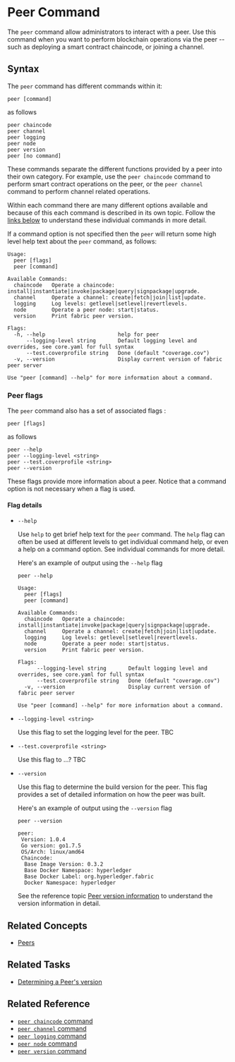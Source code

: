 # <a name="PeerCommand"></a> Peer Command

The `peer` command allow administrators to interact with a peer. Use this command when you want to perform blockchain operations via the peer -- such as deploying a smart contract chaincode, or joining a channel.

## Syntax

The `peer` command has different commands within it:

```
peer [command]
```
as follows
```
peer chaincode
peer channel     
peer logging     
peer node        
peer version     
peer [no command]
```

These commands separate the different functions provided by a peer into their own category. For example, use the `peer chaincode` command to perform smart contract operations on the peer, or the `peer channel` command to perform channel related operations.

Within each command there are many different options available and because of this each command is described in its own topic. Follow the [links below](#reference) to understand these individual commands in more detail.

If a command option is not specified then the `peer` will return some high level help text about the `peer` command, as follows:

```
Usage:
  peer [flags]
  peer [command]

Available Commands:
  chaincode   Operate a chaincode: install|instantiate|invoke|package|query|signpackage|upgrade.
  channel     Operate a channel: create|fetch|join|list|update.
  logging     Log levels: getlevel|setlevel|revertlevels.
  node        Operate a peer node: start|status.
  version     Print fabric peer version.

Flags:
  -h, --help                       help for peer
      --logging-level string       Default logging level and overrides, see core.yaml for full syntax
      --test.coverprofile string   Done (default "coverage.cov")
  -v, --version                    Display current version of fabric peer server

Use "peer [command] --help" for more information about a command.
```

### Peer flags

The `peer` command also has a set of associated flags :

```
peer [flags]
```
as follows
```
peer --help
peer --logging-level <string>     
peer --test.coverprofile <string>     
peer --version   
```

These flags provide more information about a peer. Notice that a command option is not necessary when a flag is used.

#### Flag details

* `--help`

  Use `help` to get brief help text for the `peer` command. The `help` flag can often be used at different levels to get individual command help, or even a help on a command option. See individual commands for more detail.

  Here's an example of output using the `--help` flag

  ```
  peer --help

  Usage:
    peer [flags]
    peer [command]

  Available Commands:
    chaincode   Operate a chaincode: install|instantiate|invoke|package|query|signpackage|upgrade.
    channel     Operate a channel: create|fetch|join|list|update.
    logging     Log levels: getlevel|setlevel|revertlevels.
    node        Operate a peer node: start|status.
    version     Print fabric peer version.

  Flags:
        --logging-level string       Default logging level and overrides, see core.yaml for full syntax
        --test.coverprofile string   Done (default "coverage.cov")
    -v, --version                    Display current version of fabric peer server

  Use "peer [command] --help" for more information about a command.
  ```  

* `--logging-level <string>`

  Use this flag to set the logging level for the peer. TBC

* `--test.coverprofile <string>`

  Use this flag to ...? TBC

* `--version`

  Use this flag to determine the build version for the peer.  This flag provides a set of detailed information on how the peer was built.

  Here's an example of output using the `--version` flag

  ```
  peer --version

  peer:
   Version: 1.0.4
   Go version: go1.7.5
   OS/Arch: linux/amd64
   Chaincode:
    Base Image Version: 0.3.2
    Base Docker Namespace: hyperledger
    Base Docker Label: org.hyperledger.fabric
    Docker Namespace: hyperledger
  ```

  See the reference topic [Peer version information](../Advanced/Peer/VersionInfo.md) to understand the version information in detail.

## Related Concepts
+ [Peers](../../KeyConcepts/Peers/Peers.md)

## Related Tasks

+ [Determining a Peer's version](../../AdminTasks/Peer/DeterminingPeerVersion.md)

## <a name=reference></a> Related Reference

+ [`peer chaincode` command](./PeerChaincodeCommand.md)
+ [`peer channel` command](./PeerChannelCommand.md)
+ [`peer logging` command](./PeerLoggingCommand.md)
+ [`peer node` command](./PeerNodeCommand.md)
+ [`peer version` command](./PeerVersionCommand.md)
